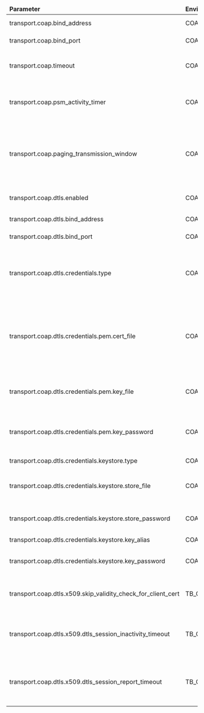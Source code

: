 <table>
    <thead>
      <tr>
          <td style="width: 25%"><b>Parameter</b></td><td style="width: 30%"><b>Environment Variable</b></td><td style="width: 15%"><b>Default Value</b></td><td style="width: 30%"><b>Description</b></td>
      </tr>
    </thead>
    <tbody>
    <tr>
        <td>transport.coap.bind_address</td>
        <td>COAP_BIND_ADDRESS</td>
        <td>0.0.0.0</td>
        <td>CoAP bind address</td>
    </tr>
    <tr>
        <td>transport.coap.bind_port</td>
        <td>COAP_BIND_PORT</td>
        <td>5683</td>
        <td>CoAP bind port</td>
    </tr>
    <tr>
        <td>transport.coap.timeout</td>
        <td>COAP_TIMEOUT</td>
        <td>10000</td>
        <td>CoaP processing timeout in milliseconds</td>
    </tr>
    <tr>
        <td>transport.coap.psm_activity_timer</td>
        <td>COAP_PSM_ACTIVITY_TIMER</td>
        <td>10000</td>
        <td>Default PSM Activity Timer if not specified in device profile.</td>
    </tr>
    <tr>
        <td>transport.coap.paging_transmission_window</td>
        <td>COAP_PAGING_TRANSMISSION_WINDOW</td>
        <td>10000</td>
        <td>Default Paging Transmission Window for eDRX support if not specified in the device profile.</td>
    </tr>
    <tr>
        <td>transport.coap.dtls.enabled</td>
        <td>COAP_DTLS_ENABLED</td>
        <td>false</td>
        <td>Enable/disable DTLS 1.2 support</td>
    </tr>
    <tr>
        <td>transport.coap.dtls.bind_address</td>
        <td>COAP_DTLS_BIND_ADDRESS</td>
        <td>0.0.0.0</td>
        <td>CoAP DTLS bind address</td>
    </tr>
    <tr>
        <td>transport.coap.dtls.bind_port</td>
        <td>COAP_DTLS_BIND_PORT</td>
        <td>5684</td>
        <td>CoAP DTLS bind port</td>
    </tr>
    <tr>
        <td>transport.coap.dtls.credentials.type</td>
        <td>COAP_DTLS_CREDENTIALS_TYPE</td>
        <td>PEM</td>
        <td>Server credentials type (PEM - pem certificate file; KEYSTORE - java keystore)</td>
    </tr>
    <tr>
        <td>transport.coap.dtls.credentials.pem.cert_file</td>
        <td>COAP_DTLS_PEM_CERT</td>
        <td>coapserver.pem</td>
        <td>Path to the server certificate file (holds server certificate or certificate chain, may include server
            private key)
        </td>
    </tr>
    <tr>
        <td>transport.coap.dtls.credentials.pem.key_file</td>
        <td>COAP_DTLS_PEM_KEY</td>
        <td>coapserver_key.pem</td>
        <td>Path to the server certificate private key file (optional)</td>
    </tr>
    <tr>
        <td>transport.coap.dtls.credentials.pem.key_password</td>
        <td>COAP_DTLS_PEM_KEY_PASSWORD</td>
        <td>server_key_password</td>
        <td>Server certificate private key password (optional)</td>
    </tr>
    <tr>
        <td>transport.coap.dtls.credentials.keystore.type</td>
        <td>COAP_DTLS_KEY_STORE_TYPE</td>
        <td>JKS</td>
        <td>Type of the key store</td>
    </tr>
    <tr>
        <td>transport.coap.dtls.credentials.keystore.store_file</td>
        <td>COAP_DTLS_KEY_STORE</td>
        <td>coapserver.jks</td>
        <td>Path to the key store that holds the SSL certificate</td>
    </tr>
    <tr>
        <td>transport.coap.dtls.credentials.keystore.store_password</td>
        <td>COAP_DTLS_KEY_STORE_PASSWORD</td>
        <td>server_ks_password</td>
        <td>Password used to access the key store</td>
    </tr>
    <tr>
        <td>transport.coap.dtls.credentials.keystore.key_alias</td>
        <td>COAP_DTLS_KEY_ALIAS</td>
        <td>serveralias</td>
        <td>Key alias</td>
    </tr>
    <tr>
        <td>transport.coap.dtls.credentials.keystore.key_password</td>
        <td>COAP_DTLS_KEY_PASSWORD</td>
        <td>server_key_password</td>
        <td>Password used to access the key</td>
    </tr>
    <tr>
        <td>transport.coap.dtls.x509.skip_validity_check_for_client_cert</td>
        <td>TB_COAP_X509_DTLS_SKIP_VALIDITY_CHECK_FOR_CLIENT_CERT</td>
        <td>false</td>
        <td>Skip check of client certificate validity.</td>
    </tr>
    <tr>
        <td>transport.coap.dtls.x509.dtls_session_inactivity_timeout</td>
        <td>TB_COAP_X509_DTLS_SESSION_INACTIVITY_TIMEOUT</td>
        <td>86400000</td>
        <td>Inactivity timeout of DTLS session. Used to cleanup cache.</td>
    </tr>
    <tr>
        <td>transport.coap.dtls.x509.dtls_session_report_timeout</td>
        <td>TB_COAP_X509_DTLS_SESSION_REPORT_TIMEOUT</td>
        <td>1800000</td>
        <td>Interval of periodic eviction of the timed-out DTLS sessions.</td>
    </tr>
    </tbody>
</table>